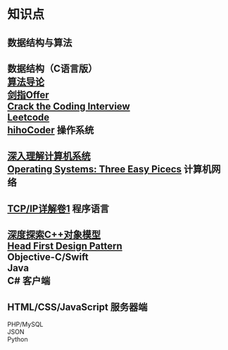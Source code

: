 知识点
=
数据结构与算法
-
数据结构（C语言版）  
[算法导论](http://book.douban.com/subject/1885170/)  
[剑指Offer](http://book.douban.com/subject/6966465/)  
[Crack the Coding Interview](http://www.mktechnicalclasses.com/Notes/Cracking%20the%20Coding%20Interview,%204%20Edition%20-%20150%20Programming%20Interview%20Questions%20and%20Solutions.pdf)  
[Leetcode](http://leetcode.com/)  
[hihoCoder](http://hihocoder.com/contests)
操作系统
-
[深入理解计算机系统](http://book.douban.com/subject/1896753/)  
[Operating Systems: Three Easy Picecs](http://pages.cs.wisc.edu/~remzi/OSTEP/)
计算机网络
-
[TCP/IP详解卷1](http://book.douban.com/subject/4707725/)
程序语言
-
[深度探索C++对象模型](http://book.douban.com/subject/1091086/)  
[Head First Design Pattern](http://www.sws.bfh.ch/~amrhein/ADP/HeadFirstDesignPatterns.pdf)  
Objective-C/Swift  
Java  
C#
客户端
-
HTML/CSS/JavaScript
服务器端
-
PHP/MySQL  
JSON  
Python  
